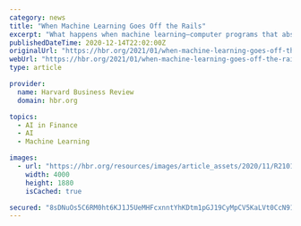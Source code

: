 ```yaml
---
category: news
title: "When Machine Learning Goes Off the Rails"
excerpt: "What happens when machine learning—computer programs that absorb new information and then change how they make decisions—leads to investment losses, biased hiring or lending, or car accidents? Should businesses allow their smart products and services to autonomously evolve,"
publishedDateTime: 2020-12-14T22:02:00Z
originalUrl: "https://hbr.org/2021/01/when-machine-learning-goes-off-the-rails"
webUrl: "https://hbr.org/2021/01/when-machine-learning-goes-off-the-rails"
type: article

provider:
  name: Harvard Business Review
  domain: hbr.org

topics:
  - AI in Finance
  - AI
  - Machine Learning

images:
  - url: "https://hbr.org/resources/images/article_assets/2020/11/R2101F_REID.jpg"
    width: 4000
    height: 1880
    isCached: true

secured: "8sDNuOs5C6RM0ht6KJ1J5UeMHFcxnntYhKDtm1pGJ19CyMpCV5KaLVt0CcN91emwfXUiqXDPDCsUFZ7DJLHDdRyNsNFXCLLiSnMMr0tvzrfAmwVSeuImKkOcBeyuYpGaPjRK0JWkoEtR8CZaFKOVyKKCJkxHMuC2fmmOf7CDHVjWQesPEg5jvGWa6TgwmEZiZG/QC+2EIx40OOELXPr4WguaKIGdsDQxnBuk43Csn1h0yCWRqQrhmGfvHt5swiNNViIvJ36lQT4qCRsHnz5n9sR074Iv/Z3Uti3RR5fMvZgrEk9ZzK4/5D4ieDM7o0gvV59WIZEE+iqBiYGrB6olpzPbhV8alUGLzTK2WMLBHtE=;p40qHRX6jr23i1vNGFSu9Q=="
---
```


